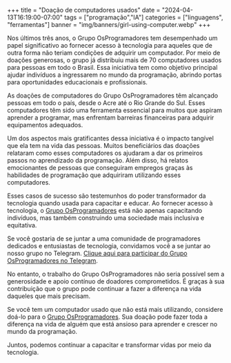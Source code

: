 +++
title = "Doação de computadores usados"
date = "2024-04-13T16:19:00-07:00"
tags = ["programação","IA"]
categories = ["linguagens", "ferramentas"]
banner = "img/banners/girl-using-computer.webp"
+++

Nos últimos três anos, o Grupo OsProgramadores tem desempenhado um papel significativo ao fornecer acesso à tecnologia para aqueles que de outra forma não teriam condições de adquirir um computador. Por meio de doações generosas, o grupo já distribuiu mais de 70 computadores usados para pessoas em todo o Brasil. Essa iniciativa tem como objetivo principal ajudar indivíduos a ingressarem no mundo da programação, abrindo portas para oportunidades educacionais e profissionais.

As doações de computadores do Grupo OsProgramadores têm alcançado pessoas em todo o país, desde o Acre até o Rio Grande do Sul. Esses computadores têm sido uma ferramenta essencial para muitos que aspiram aprender a programar, mas enfrentam barreiras financeiras para adquirir equipamentos adequados.

Um dos aspectos mais gratificantes dessa iniciativa é o impacto tangível que ela tem na vida das pessoas. Muitos beneficiários das doações relataram como esses computadores os ajudaram a dar os primeiros passos no aprendizado da programação. Além disso, há relatos emocionantes de pessoas que conseguiram empregos graças às habilidades de programação que adquiriram utilizando esses computadores.

Esses casos de sucesso são testemunhos do poder transformador da tecnologia quando usada para capacitar e educar. Ao fornecer acesso à tecnologia, o [Grupo OsProgramadores](https://osprogramadores.com/) está não apenas capacitando indivíduos, mas também construindo uma sociedade mais inclusiva e equitativa.

Se você gostaria de se juntar a uma comunidade de programadores dedicados e entusiastas de tecnologia, convidamos você a se juntar ao nosso grupo no Telegram. [Clique aqui para participar do Grupo OsProgramadores no Telegram](https://t.me/osprogramadores).

No entanto, o trabalho do Grupo OsProgramadores não seria possível sem a generosidade e apoio contínuo de doadores comprometidos. É graças à sua contribuição que o grupo pode continuar a fazer a diferença na vida daqueles que mais precisam.

Se você tem um computador usado que não está mais utilizando, considere doá-lo para o [Grupo OsProgramadores](https://osprogramadores.com/). Sua doação pode fazer toda a diferença na vida de alguém que está ansioso para aprender e crescer no mundo da programação.

Juntos, podemos continuar a capacitar e transformar vidas por meio da tecnologia.
